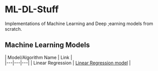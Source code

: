 # ML-DL-Stuff
Implementations of Machine Learning and Deep ;earning models from scratch.

## Machine Learning Models

| Model/Algorithm Name | Link |   
|---|---|---|
| Linear Regression  | [Linear Regression model]('/ml_models/linear_reg.ipynb')  |   


